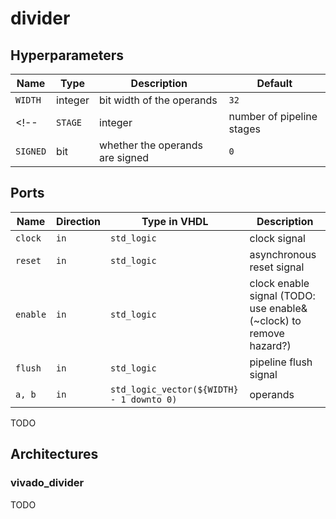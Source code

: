 # divider

## Hyperparameters

| Name | Type | Description | Default |
|------|------|-------------|---------|
|`WIDTH`|integer|bit width of the operands|`32`|
<!-- |`STAGE`|integer|number of pipeline stages|`${}`| -->
|`SIGNED`|bit|whether the operands are signed|`0`|
<!-- TODO -->

## Ports

| Name | Direction | Type in VHDL | Description |
|------|-----------|--------------|-------------|
|`clock`|`in`|`std_logic`|clock signal|
|`reset`|`in`|`std_logic`|asynchronous reset signal|
|`enable`|`in`|`std_logic`|clock enable signal (TODO: use enable&(~clock) to remove hazard?)|
|`flush`|`in`|`std_logic`|pipeline flush signal|
|`a, b`|`in`|`std_logic_vector(${WIDTH} - 1 downto 0)`|operands|
TODO

## Architectures

### vivado_divider

TODO
